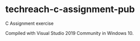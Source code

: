# techreach-c-assignment-pub
C Assignment exercise

Compiled with Visual Studio 2019 Community in Windows 10.
